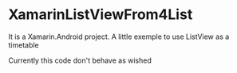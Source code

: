 # XamarinListViewFrom4List
It is a Xamarin.Android project. A little exemple to use ListView as a timetable

Currently this code don't behave as wished
